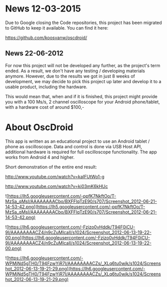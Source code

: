 # News 12-03-2015 #
Due to Google closing the Code repositories, this project has been migrated to GitHub to keep it available. You can find it here:

https://github.com/koosvanw/oscdroid/


## News 22-06-2012 ##
For now this project will not be developed any further, as the project's term ended. As a result, we don't have any testing / developing materials anymore. However, due to the results we got in just 8 weeks of development, we may decide to pick this project up later and develop it to a usable product, including the hardware.

This would mean that, when and if it is finished, this project might provide you with a 100 Ms/s, 2 channel oscilloscope for your Android phone/tablet, with a hardware cost of around $100,-


# About OscDroid #
This app is written as an educational project to use an Android tablet / phone as oscilloscope. Data and control is done via USB Host API, additional hardware is required for full oscilloscope functionality. The app works from Android 4 and higher.

Short demonstration of the entire end result:

http://www.youtube.com/watch?v=kaIFUtWo1-g

http://www.youtube.com/watch?v=ki03mK6kHUc


![https://lh5.googleusercontent.com/-ppfK7NkftOo/T-MzSa_qMsI/AAAAAAAACbo/BXFFlqTzE90/s707/Screenshot_2012-06-21-14-53-42.png](https://lh5.googleusercontent.com/-ppfK7NkftOo/T-MzSa_qMsI/AAAAAAAACbo/BXFFlqTzE90/s707/Screenshot_2012-06-21-14-53-42.png)

![https://lh6.googleusercontent.com/-Fzizo0vHddk/T94F0iCU-9I/AAAAAAAACZ4/n9cZuMIcalI/s1024/Screenshot_2012-06-13-19-22-00.png](https://lh6.googleusercontent.com/-Fzizo0vHddk/T94F0iCU-9I/AAAAAAAACZ4/n9cZuMIcalI/s1024/Screenshot_2012-06-13-19-22-00.png)

![https://lh6.googleusercontent.com/-WPMjNd5gTH0/T94FzwYjR7I/AAAAAAAACZs/_XLq6tu0wjk/s1024/Screenshot_2012-06-13-19-21-29.png](https://lh6.googleusercontent.com/-WPMjNd5gTH0/T94FzwYjR7I/AAAAAAAACZs/_XLq6tu0wjk/s1024/Screenshot_2012-06-13-19-21-29.png)
